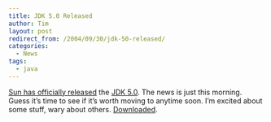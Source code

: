 ```yaml
---
title: JDK 5.0 Released
author: Tim
layout: post
redirect_from: /2004/09/30/jdk-50-released/
categories:
  - News
tags:
  - java
---
```

[Sun has officially released][1] the [JDK 5.0][2]. The news is just this morning. Guess it&#8217;s time to see if it&#8217;s worth moving to anytime soon. I&#8217;m excited about some stuff, wary about others. [Downloaded][3].

 [1]: http://www.sun.com/smi/Press/sunflash/2004-09/sunflash.20040930.1.html "Press Release: Sun Ships New Version of Java Platform"
 [2]: http://java.sun.com/j2se/1.5.0/index.jsp "J2SE 5.0 Home Page"
 [3]: http://java.sun.com/j2se/1.5.0/download.jsp "Download J2SE 5.0"
